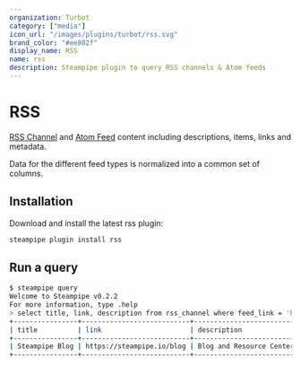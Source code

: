 ```yaml
---
organization: Turbot
category: ["media"]
icon_url: "/images/plugins/turbot/rss.svg"
brand_color: "#ee802f"
display_name: RSS
name: rss
description: Steampipe plugin to query RSS channels & Atom feeds
---
```


# RSS

[RSS Channel](https://en.wikipedia.org/wiki/RSS) and [Atom Feed](https://en.wikipedia.org/wiki/Atom_(Web_standard)) content including descriptions, items, links and metadata.

Data for the different feed types is normalized into a common set of columns.


## Installation

Download and install the latest rss plugin:

```bash
steampipe plugin install rss
```

## Run a query

```bash
$ steampipe query
Welcome to Steampipe v0.2.2
For more information, type .help
> select title, link, description from rss_channel where feed_link = 'https://steampipe.io/blog/feed.xml'
+----------------+---------------------------+----------------------------------------+
| title          | link                      | description                            |
+----------------+---------------------------+----------------------------------------+
| Steampipe Blog | https://steampipe.io/blog | Blog and Resource Center for Steampipe |
+----------------+---------------------------+----------------------------------------+
```
